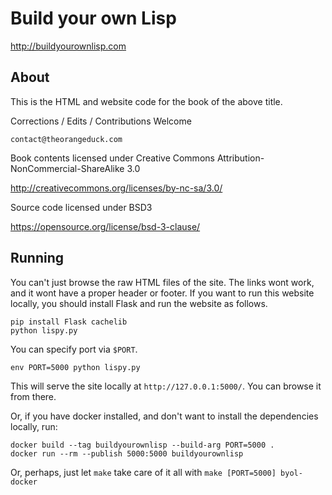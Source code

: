 Build your own Lisp
===================

http://buildyourownlisp.com

About
-----

This is the HTML and website code for the book of the above title.

Corrections / Edits / Contributions Welcome

`contact@theorangeduck.com`

Book contents licensed under Creative Commons Attribution-NonCommercial-ShareAlike 3.0

http://creativecommons.org/licenses/by-nc-sa/3.0/

Source code licensed under BSD3

https://opensource.org/license/bsd-3-clause/


Running
-------

You can't just browse the raw HTML files of the site. The links wont work, and it wont have a proper header or footer. If you want to run this website locally, you should install Flask and run the website as follows.

```
pip install Flask cachelib
python lispy.py
```

You can specify port via `$PORT`.

```
env PORT=5000 python lispy.py
```

This will serve the site locally at `http://127.0.0.1:5000/`. You can browse it from there.

Or, if you have docker installed, and don't want to install the dependencies locally, run:
```
docker build --tag buildyourownlisp --build-arg PORT=5000 .
docker run --rm --publish 5000:5000 buildyourownlisp
```
Or, perhaps, just let `make` take care of it all with `make [PORT=5000] byol-docker`